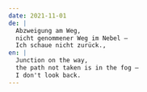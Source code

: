 ```yaml
---
date: 2021-11-01
de: |
  Abzweigung am Weg,
  nicht genommener Weg im Nebel –
  Ich schaue nicht zurück.,
en: |
  Junction on the way,
  the path not taken is in the fog –
  I don't look back.
---
```

